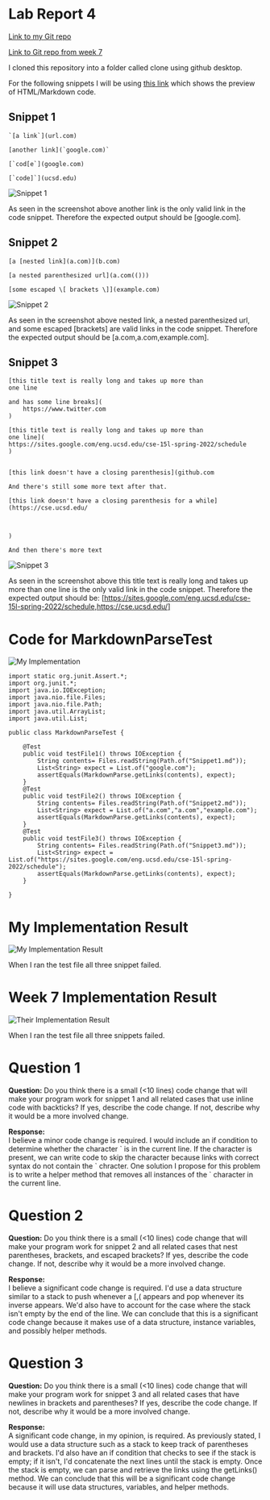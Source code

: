 # Lab Report 4

[Link to my Git repo](https://github.com/smallinaUCSD/markdown-parser)

[Link to Git repo from week 7](https://github.com/Trinnnn/markdown-parser)

I cloned this repository into a folder called clone using github desktop. 

For the following snippets I will be using [this link](https://spec.commonmark.org/dingus/) which shows the preview of HTML/Markdown code.

## Snippet 1

```
`[a link`](url.com)

[another link](`google.com)`

[`cod[e`](google.com)

[`code]`](ucsd.edu)
```

![Snippet 1](Snip1.png)

As seen in the screenshot above another link is the only valid link in the code snippet. Therefore the expected output should be [google.com]. 

## Snippet 2

```
[a [nested link](a.com)](b.com)

[a nested parenthesized url](a.com(()))

[some escaped \[ brackets \]](example.com)
```

![Snippet 2](Snip2.png)

As seen in the screenshot above nested link, a nested parenthesized url, and some escaped [brackets] are valid links in the code snippet. Therefore the expected output should be [a.com,a.com,example.com]. 

## Snippet 3

```
[this title text is really long and takes up more than 
one line

and has some line breaks](
    https://www.twitter.com
)

[this title text is really long and takes up more than 
one line](
https://sites.google.com/eng.ucsd.edu/cse-15l-spring-2022/schedule
)


[this link doesn't have a closing parenthesis](github.com

And there's still some more text after that.

[this link doesn't have a closing parenthesis for a while](https://cse.ucsd.edu/



)

And then there's more text
```

![Snippet 3](Snip3.png)

As seen in the screenshot above this title text is really long and takes up more than one line is the only valid link in the code snippet. Therefore the expected output should be: [https://sites.google.com/eng.ucsd.edu/cse-15l-spring-2022/schedule,https://cse.ucsd.edu/]

# Code for MarkdownParseTest

![My Implementation](MPTest.png)

```
import static org.junit.Assert.*;
import org.junit.*;
import java.io.IOException;
import java.nio.file.Files;
import java.nio.file.Path;
import java.util.ArrayList;
import java.util.List;

public class MarkdownParseTest {

    @Test
    public void testFile1() throws IOException {
        String contents= Files.readString(Path.of("Snippet1.md"));
        List<String> expect = List.of("google.com");
        assertEquals(MarkdownParse.getLinks(contents), expect);
    }
    @Test
    public void testFile2() throws IOException {
        String contents= Files.readString(Path.of("Snippet2.md"));
        List<String> expect = List.of("a.com","a.com","example.com");
        assertEquals(MarkdownParse.getLinks(contents), expect);
    }
    @Test
    public void testFile3() throws IOException {
        String contents= Files.readString(Path.of("Snippet3.md"));
        List<String> expect = List.of("https://sites.google.com/eng.ucsd.edu/cse-15l-spring-2022/schedule");
        assertEquals(MarkdownParse.getLinks(contents), expect);
    }

}
```

# My Implementation Result
![My Implementation Result](MyResult.png)

When I ran the test file all three snippet failed. 

# Week 7 Implementation Result 
![Their Implementation Result](TheirResult.png)

When I ran the test file all three snippets failed. 

# Question 1
**Question:**
Do you think there is a small (<10 lines) code change that will make your program work for snippet 1 and all related cases that use inline code with backticks? If yes, describe the code change. If not, describe why it would be a more involved change.

**Response:**  
I believe a minor code change is required. I would include an if condition to determine whether the character \` is in the current line. If the character is present, we can write code to skip the character because links with correct syntax do not contain the \` chracter. One solution I propose for this problem is to write a helper method that removes all instances of the \` character in the current line.

# Question 2
**Question:**
Do you think there is a small (<10 lines) code change that will make your program work for snippet 2 and all related cases that nest parentheses, brackets, and escaped brackets? If yes, describe the code change. If not, describe why it would be a more involved change.

**Response:**  
I believe a significant code change is required. I'd use a data structure similar to a stack to push whenever a [,( appears and pop whenever its inverse appears. We'd also have to account for the case where the stack isn't empty by the end of the line. We can conclude that this is a significant code change because it makes use of a data structure, instance variables, and possibly helper methods. 
 
# Question 3
**Question:**
Do you think there is a small (<10 lines) code change that will make your program work for snippet 3 and all related cases that have newlines in brackets and parentheses? If yes, describe the code change. If not, describe why it would be a more involved change.

**Response:**  
A significant code change, in my opinion, is required. As previously stated, I would use a data structure such as a stack to keep track of parentheses and brackets. I'd also have an if condition that checks to see if the stack is empty; if it isn't, I'd concatenate the next lines until the stack is empty. Once the stack is empty, we can parse and retrieve the links using the getLinks() method. We can conclude that this will be a significant code change because it will use data structures, variables, and helper methods. 


